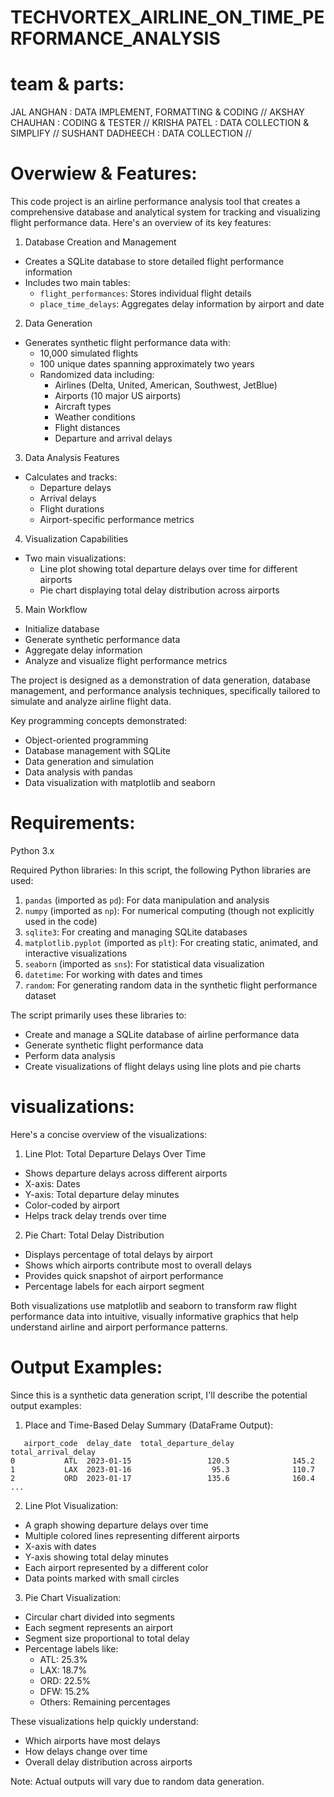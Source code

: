 # TECHVORTEX_AIRLINE_ON_TIME_PERFORMANCE_ANALYSIS

# team & parts:
 JAL ANGHAN : DATA IMPLEMENT, FORMATTING & CODING //
 AKSHAY CHAUHAN : CODING & TESTER //
 KRISHA PATEL : DATA COLLECTION & SIMPLIFY //
 SUSHANT DADHEECH : DATA COLLECTION //

# Overwiew & Features:
This code project is an airline performance analysis tool that creates a comprehensive database and analytical system for tracking and visualizing flight performance data. Here's an overview of its key features:

1. Database Creation and Management
- Creates a SQLite database to store detailed flight performance information
- Includes two main tables:
  - `flight_performances`: Stores individual flight details
  - `place_time_delays`: Aggregates delay information by airport and date

2. Data Generation
- Generates synthetic flight performance data with:
  - 10,000 simulated flights
  - 100 unique dates spanning approximately two years
  - Randomized data including:
    - Airlines (Delta, United, American, Southwest, JetBlue)
    - Airports (10 major US airports)
    - Aircraft types
    - Weather conditions
    - Flight distances
    - Departure and arrival delays

3. Data Analysis Features
- Calculates and tracks:
  - Departure delays
  - Arrival delays
  - Flight durations
  - Airport-specific performance metrics

4. Visualization Capabilities
- Two main visualizations:
  - Line plot showing total departure delays over time for different airports
  - Pie chart displaying total delay distribution across airports

5. Main Workflow
- Initialize database
- Generate synthetic performance data
- Aggregate delay information
- Analyze and visualize flight performance metrics

The project is designed as a demonstration of data generation, database management, and performance analysis techniques, specifically tailored to simulate and analyze airline flight data.

Key programming concepts demonstrated:
- Object-oriented programming
- Database management with SQLite
- Data generation and simulation
- Data analysis with pandas
- Data visualization with matplotlib and seaborn

# Requirements:
Python 3.x

Required Python libraries:
In this script, the following Python libraries are used:

1. `pandas` (imported as `pd`): For data manipulation and analysis
2. `numpy` (imported as `np`): For numerical computing (though not explicitly used in the code)
3. `sqlite3`: For creating and managing SQLite databases
4. `matplotlib.pyplot` (imported as `plt`): For creating static, animated, and interactive visualizations
5. `seaborn` (imported as `sns`): For statistical data visualization
6. `datetime`: For working with dates and times
7. `random`: For generating random data in the synthetic flight performance dataset

The script primarily uses these libraries to:
- Create and manage a SQLite database of airline performance data
- Generate synthetic flight performance data
- Perform data analysis
- Create visualizations of flight delays using line plots and pie charts

# visualizations:
Here's a concise overview of the visualizations:

1. Line Plot: Total Departure Delays Over Time
- Shows departure delays across different airports
- X-axis: Dates
- Y-axis: Total departure delay minutes
- Color-coded by airport
- Helps track delay trends over time

2. Pie Chart: Total Delay Distribution
- Displays percentage of total delays by airport
- Shows which airports contribute most to overall delays
- Provides quick snapshot of airport performance
- Percentage labels for each airport segment

Both visualizations use matplotlib and seaborn to transform raw flight performance data into intuitive, visually informative graphics that help understand airline and airport performance patterns.



# Output Examples:
Since this is a synthetic data generation script, I'll describe the potential output examples:

1. Place and Time-Based Delay Summary (DataFrame Output):
```
   airport_code  delay_date  total_departure_delay  total_arrival_delay
0           ATL  2023-01-15                 120.5              145.2
1           LAX  2023-01-16                  95.3              110.7
2           ORD  2023-01-17                 135.6              160.4
...
```

2. Line Plot Visualization:
- A graph showing departure delays over time
- Multiple colored lines representing different airports
- X-axis with dates
- Y-axis showing total delay minutes
- Each airport represented by a different color
- Data points marked with small circles

3. Pie Chart Visualization:
- Circular chart divided into segments
- Each segment represents an airport
- Segment size proportional to total delay
- Percentage labels like:
  - ATL: 25.3%
  - LAX: 18.7%
  - ORD: 22.5%
  - DFW: 15.2%
  - Others: Remaining percentages

These visualizations help quickly understand:
- Which airports have most delays
- How delays change over time
- Overall delay distribution across airports

Note: Actual outputs will vary due to random data generation.


